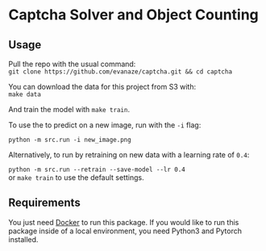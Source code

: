 # Captcha Solver and Object Counting

## Usage
Pull the repo with the usual command:  
```git clone https://github.com/evanaze/captcha.git && cd captcha```  

You can download the data for this project from S3 with:  
```make data```

And train the model with 
```make train```.

To use the to predict on a new image, run with the `-i` flag:  

```python -m src.run -i new_image.png```  

Alternatively, to run by retraining on new data with a learning rate of `0.4`:  

```python -m src.run --retrain --save-model --lr 0.4```  
or 
```make train``` to use the default settings.

## Requirements
You just need [Docker](https://www.docker.com) to run this package. If you would like to run this package inside of a local environment, you need Python3 and Pytorch installed. 